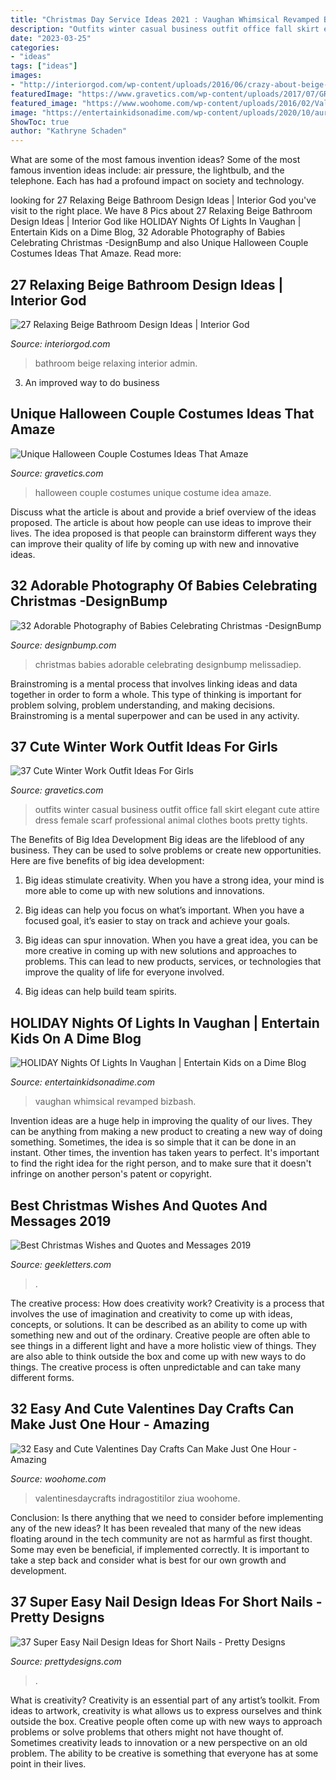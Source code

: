 ```yaml
---
title: "Christmas Day Service Ideas 2021 : Vaughan Whimsical Revamped Bizbash"
description: "Outfits winter casual business outfit office fall skirt elegant cute attire dress female scarf professional animal clothes boots pretty tights"
date: "2023-03-25"
categories:
- "ideas"
tags: ["ideas"]
images:
- "http://interiorgod.com/wp-content/uploads/2016/06/crazy-about-beige-bathroom.jpg"
featuredImage: "https://www.gravetics.com/wp-content/uploads/2017/07/GREAT-Couple-Halloween-Costume-Idea.jpg"
featured_image: "https://www.woohome.com/wp-content/uploads/2016/02/ValentinesDayCrafts-30.jpg"
image: "https://entertainkidsonadime.com/wp-content/uploads/2020/10/aurora-toronto-181128-a03i2593.png"
ShowToc: true
author: "Kathryne Schaden"
---
```



What are some of the most famous invention ideas?
Some of the most famous invention ideas include: air pressure, the lightbulb, and the telephone. Each has had a profound impact on society and technology.

	

		
looking for 27 Relaxing Beige Bathroom Design Ideas | Interior God you've visit to the right place. We have 8 Pics about 27 Relaxing Beige Bathroom Design Ideas | Interior God like HOLIDAY Nights Of Lights In Vaughan | Entertain Kids on a Dime Blog, 32 Adorable Photography of Babies Celebrating Christmas -DesignBump and also Unique Halloween Couple Costumes Ideas That Amaze. Read more:
		
    
## 27 Relaxing Beige Bathroom Design Ideas | Interior God

<img loading=lazy src="http://interiorgod.com/wp-content/uploads/2016/06/crazy-about-beige-bathroom.jpg" onerror="this.onerror=null;this.src='https://tse2.mm.bing.net/th?id=OIP.vGxcIdPP8CO3gckUuQ0qegHaLH&amp;pid=15.1';" alt="27 Relaxing Beige Bathroom Design Ideas | Interior God">

_Source: interiorgod.com_

>bathroom beige relaxing interior admin. 

	

3. An improved way to do business

    
## Unique Halloween Couple Costumes Ideas That Amaze

<img loading=lazy src="https://www.gravetics.com/wp-content/uploads/2017/07/GREAT-Couple-Halloween-Costume-Idea.jpg" onerror="this.onerror=null;this.src='https://tse4.mm.bing.net/th?id=OIP.c4WM9ZNeFJETmRgkAmc7AgHaNB&amp;pid=15.1';" alt="Unique Halloween Couple Costumes Ideas That Amaze">

_Source: gravetics.com_

>halloween couple costumes unique costume idea amaze. 

	

Discuss what the article is about and provide a brief overview of the ideas proposed.
The article is about how people can use ideas to improve their lives. The idea proposed is that people can brainstorm different ways they can improve their quality of life by coming up with new and innovative ideas.

    
## 32 Adorable Photography Of Babies Celebrating Christmas -DesignBump

<img loading=lazy src="https://cdn.designbump.com/wp-content/uploads/2014/11/edit-23897-1415400873-28.jpg" onerror="this.onerror=null;this.src='https://tse2.mm.bing.net/th?id=OIP.7tfhPeNqyJgWs3obuzN8OwHaKz&amp;pid=15.1';" alt="32 Adorable Photography of Babies Celebrating Christmas -DesignBump">

_Source: designbump.com_

>christmas babies adorable celebrating designbump melissadiep. 

	

Brainstroming is a mental process that involves linking ideas and data together in order to form a whole. This type of thinking is important for problem solving, problem understanding, and making decisions. Brainstroming is a mental superpower and can be used in any activity.

    
## 37 Cute Winter Work Outfit Ideas For Girls

<img loading=lazy src="https://www.gravetics.com/wp-content/uploads/2017/02/Winter-Work-Outfits-Ideas-20.jpg" onerror="this.onerror=null;this.src='https://tse2.mm.bing.net/th?id=OIP.K874-6ShrjtUqw6mTwycvgHaLH&amp;pid=15.1';" alt="37 Cute Winter Work Outfit Ideas For Girls">

_Source: gravetics.com_

>outfits winter casual business outfit office fall skirt elegant cute attire dress female scarf professional animal clothes boots pretty tights. 

	

The Benefits of Big Idea Development
Big ideas are the lifeblood of any business. They can be used to solve problems or create new opportunities. Here are five benefits of big idea development:
1. Big ideas stimulate creativity. When you have a strong idea, your mind is more able to come up with new solutions and innovations.

2. Big ideas can help you focus on what’s important. When you have a focused goal, it’s easier to stay on track and achieve your goals.

3. Big ideas can spur innovation. When you have a great idea, you can be more creative in coming up with new solutions and approaches to problems. This can lead to new products, services, or technologies that improve the quality of life for everyone involved.

4. Big ideas can help build team spirits.

    
## HOLIDAY Nights Of Lights In Vaughan | Entertain Kids On A Dime Blog

<img loading=lazy src="https://entertainkidsonadime.com/wp-content/uploads/2020/10/aurora-toronto-181128-a03i2593.png" onerror="this.onerror=null;this.src='https://tse3.mm.bing.net/th?id=OIP.ltCi96-77jnvBPs9OchyzQHaFg&amp;pid=15.1';" alt="HOLIDAY Nights Of Lights In Vaughan | Entertain Kids on a Dime Blog">

_Source: entertainkidsonadime.com_

>vaughan whimsical revamped bizbash. 

	

Invention ideas are a huge help in improving the quality of our lives. They can be anything from making a new product to creating a new way of doing something. Sometimes, the idea is so simple that it can be done in an instant. Other times, the invention has taken years to perfect. It's important to find the right idea for the right person, and to make sure that it doesn't infringe on another person's patent or copyright.

    
## Best Christmas Wishes And Quotes And Messages 2019

<img loading=lazy src="https://www.geekletters.com/wp-content/uploads/2019/07/christmas-social-media-banner-with-quote-1024x756.jpg" onerror="this.onerror=null;this.src='https://tse3.mm.bing.net/th?id=OIP.hL8a9W2EAPsMWbxEoDhXBQHaFd&amp;pid=15.1';" alt="Best Christmas Wishes and Quotes and Messages 2019">

_Source: geekletters.com_

>. 

	

The creative process: How does creativity work?
Creativity is a process that involves the use of imagination and creativity to come up with ideas, concepts, or solutions. It can be described as an ability to come up with something new and out of the ordinary. Creative people are often able to see things in a different light and have a more holistic view of things. They are also able to think outside the box and come up with new ways to do things. The creative process is often unpredictable and can take many different forms.

    
## 32 Easy And Cute Valentines Day Crafts Can Make Just One Hour - Amazing

<img loading=lazy src="https://www.woohome.com/wp-content/uploads/2016/02/ValentinesDayCrafts-30.jpg" onerror="this.onerror=null;this.src='https://tse3.mm.bing.net/th?id=OIP.Og79wQRSNGjIZd_ujoOfVAHaUw&amp;pid=15.1';" alt="32 Easy and Cute Valentines Day Crafts Can Make Just One Hour - Amazing">

_Source: woohome.com_

>valentinesdaycrafts indragostitilor ziua woohome. 

	

Conclusion: Is there anything that we need to consider before implementing any of the new ideas?
It has been revealed that many of the new ideas floating around in the tech community are not as harmful as first thought. Some may even be beneficial, if implemented correctly. It is important to take a step back and consider what is best for our own growth and development.

    
## 37 Super Easy Nail Design Ideas For Short Nails - Pretty Designs

<img loading=lazy src="https://www.prettydesigns.com/wp-content/uploads/2017/12/37-super-easy-nail-design-ideas-for-short-nails-6.jpg" onerror="this.onerror=null;this.src='https://tse4.mm.bing.net/th?id=OIP.gNvl1XNqanTdxHnr0k0_uAHaHa&amp;pid=15.1';" alt="37 Super Easy Nail Design Ideas for Short Nails - Pretty Designs">

_Source: prettydesigns.com_

>. 

	

What is creativity?
Creativity is an essential part of any artist’s toolkit. From ideas to artwork, creativity is what allows us to express ourselves and think outside the box. Creative people often come up with new ways to approach problems or solve problems that others might not have thought of. Sometimes creativity leads to innovation or a new perspective on an old problem. The ability to be creative is something that everyone has at some point in their lives.

